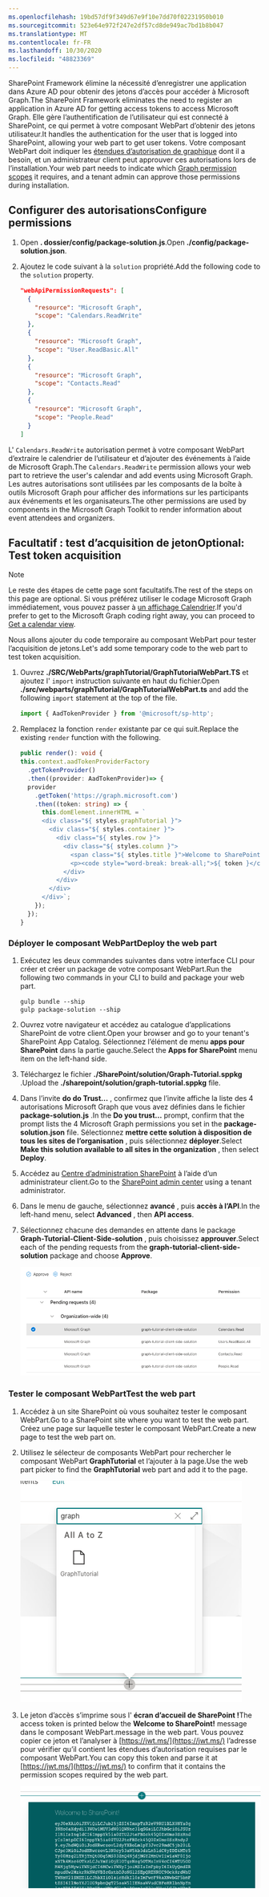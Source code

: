 ```yaml
---
ms.openlocfilehash: 19bd57df9f349d67e9f10e7dd70f02231950b010
ms.sourcegitcommit: 523e64e972f247e2df57cd8de949ac7bd1b8b047
ms.translationtype: MT
ms.contentlocale: fr-FR
ms.lasthandoff: 10/30/2020
ms.locfileid: "48823369"
---
```

<!-- markdownlint-disable MD002 MD041 -->

<span data-ttu-id="31097-101">SharePoint Framework élimine la nécessité d’enregistrer une application dans Azure AD pour obtenir des jetons d’accès pour accéder à Microsoft Graph.</span><span class="sxs-lookup"><span data-stu-id="31097-101">The SharePoint Framework eliminates the need to register an application in Azure AD for getting access tokens to access Microsoft Graph.</span></span> <span data-ttu-id="31097-102">Elle gère l’authentification de l’utilisateur qui est connecté à SharePoint, ce qui permet à votre composant WebPart d’obtenir des jetons utilisateur.</span><span class="sxs-lookup"><span data-stu-id="31097-102">It handles the authentication for the user that is logged into SharePoint, allowing your web part to get user tokens.</span></span> <span data-ttu-id="31097-103">Votre composant WebPart doit indiquer les [étendues d’autorisation de graphique](https://docs.microsoft.com/graph/permissions-reference) dont il a besoin, et un administrateur client peut approuver ces autorisations lors de l’installation.</span><span class="sxs-lookup"><span data-stu-id="31097-103">Your web part needs to indicate which [Graph permission scopes](https://docs.microsoft.com/graph/permissions-reference) it requires, and a tenant admin can approve those permissions during installation.</span></span>

## <a name="configure-permissions"></a><span data-ttu-id="31097-104">Configurer des autorisations</span><span class="sxs-lookup"><span data-stu-id="31097-104">Configure permissions</span></span>

1. <span data-ttu-id="31097-105">Open **. dossier/config/package-solution.js**.</span><span class="sxs-lookup"><span data-stu-id="31097-105">Open **./config/package-solution.json**.</span></span>

1. <span data-ttu-id="31097-106">Ajoutez le code suivant à la `solution` propriété.</span><span class="sxs-lookup"><span data-stu-id="31097-106">Add the following code to the `solution` property.</span></span>

    ```json
    "webApiPermissionRequests": [
      {
        "resource": "Microsoft Graph",
        "scope": "Calendars.ReadWrite"
      },
      {
        "resource": "Microsoft Graph",
        "scope": "User.ReadBasic.All"
      },
      {
        "resource": "Microsoft Graph",
        "scope": "Contacts.Read"
      },
      {
        "resource": "Microsoft Graph",
        "scope": "People.Read"
      }
    ]
    ```

<span data-ttu-id="31097-107">L' `Calendars.ReadWrite` autorisation permet à votre composant WebPart d’extraire le calendrier de l’utilisateur et d’ajouter des événements à l’aide de Microsoft Graph.</span><span class="sxs-lookup"><span data-stu-id="31097-107">The `Calendars.ReadWrite` permission allows your web part to retrieve the user's calendar and add events using Microsoft Graph.</span></span> <span data-ttu-id="31097-108">Les autres autorisations sont utilisées par les composants de la boîte à outils Microsoft Graph pour afficher des informations sur les participants aux événements et les organisateurs.</span><span class="sxs-lookup"><span data-stu-id="31097-108">The other permissions are used by components in the Microsoft Graph Toolkit to render information about event attendees and organizers.</span></span>

## <a name="optional-test-token-acquisition"></a><span data-ttu-id="31097-109">Facultatif : test d’acquisition de jeton</span><span class="sxs-lookup"><span data-stu-id="31097-109">Optional: Test token acquisition</span></span>

> [!NOTE]
> <span data-ttu-id="31097-110">Le reste des étapes de cette page sont facultatifs.</span><span class="sxs-lookup"><span data-stu-id="31097-110">The rest of the steps on this page are optional.</span></span> <span data-ttu-id="31097-111">Si vous préférez utiliser le codage Microsoft Graph immédiatement, vous pouvez passer à [un affichage Calendrier](/graph/tutorials/spfx?tutorial-step=3).</span><span class="sxs-lookup"><span data-stu-id="31097-111">If you'd prefer to get to the Microsoft Graph coding right away, you can proceed to [Get a calendar view](/graph/tutorials/spfx?tutorial-step=3).</span></span>

<span data-ttu-id="31097-112">Nous allons ajouter du code temporaire au composant WebPart pour tester l’acquisition de jetons.</span><span class="sxs-lookup"><span data-stu-id="31097-112">Let's add some temporary code to the web part to test token acquisition.</span></span>

1. <span data-ttu-id="31097-113">Ouvrez **./SRC/WebParts/graphTutorial/GraphTutorialWebPart.TS** et ajoutez l' `import` instruction suivante en haut du fichier.</span><span class="sxs-lookup"><span data-stu-id="31097-113">Open **./src/webparts/graphTutorial/GraphTutorialWebPart.ts** and add the following `import` statement at the top of the file.</span></span>

    ```typescript
    import { AadTokenProvider } from '@microsoft/sp-http';
    ```

1. <span data-ttu-id="31097-114">Remplacez la fonction `render` existante par ce qui suit.</span><span class="sxs-lookup"><span data-stu-id="31097-114">Replace the existing `render` function with the following.</span></span>

    ```typescript
    public render(): void {
    this.context.aadTokenProviderFactory
      .getTokenProvider()
      .then((provider: AadTokenProvider)=> {
      provider
        .getToken('https://graph.microsoft.com')
        .then((token: string) => {
          this.domElement.innerHTML = `
          <div class="${ styles.graphTutorial }">
            <div class="${ styles.container }">
              <div class="${ styles.row }">
                <div class="${ styles.column }">
                  <span class="${ styles.title }">Welcome to SharePoint!</span>
                  <p><code style="word-break: break-all;">${ token }</code></p>
                </div>
              </div>
            </div>
          </div>`;
        });
      });
    }
    ```

### <a name="deploy-the-web-part"></a><span data-ttu-id="31097-115">Déployer le composant WebPart</span><span class="sxs-lookup"><span data-stu-id="31097-115">Deploy the web part</span></span>

1. <span data-ttu-id="31097-116">Exécutez les deux commandes suivantes dans votre interface CLI pour créer et créer un package de votre composant WebPart.</span><span class="sxs-lookup"><span data-stu-id="31097-116">Run the following two commands in your CLI to build and package your web part.</span></span>

    ```Shell
    gulp bundle --ship
    gulp package-solution --ship
    ```

1. <span data-ttu-id="31097-117">Ouvrez votre navigateur et accédez au catalogue d’applications SharePoint de votre client.</span><span class="sxs-lookup"><span data-stu-id="31097-117">Open your browser and go to your tenant's SharePoint App Catalog.</span></span> <span data-ttu-id="31097-118">Sélectionnez l’élément de menu **apps pour SharePoint** dans la partie gauche.</span><span class="sxs-lookup"><span data-stu-id="31097-118">Select the **Apps for SharePoint** menu item on the left-hand side.</span></span>

1. <span data-ttu-id="31097-119">Téléchargez le fichier **./SharePoint/solution/Graph-Tutorial.sppkg** .</span><span class="sxs-lookup"><span data-stu-id="31097-119">Upload the **./sharepoint/solution/graph-tutorial.sppkg** file.</span></span>

1. <span data-ttu-id="31097-120">Dans l’invite **do do Trust...** , confirmez que l’invite affiche la liste des 4 autorisations Microsoft Graph que vous avez définies dans le fichier **package-solution.js** .</span><span class="sxs-lookup"><span data-stu-id="31097-120">In the **Do you trust...** prompt, confirm that the prompt lists the 4 Microsoft Graph permissions you set in the **package-solution.json** file.</span></span> <span data-ttu-id="31097-121">Sélectionnez **mettre cette solution à disposition de tous les sites de l’organisation** , puis sélectionnez **déployer**.</span><span class="sxs-lookup"><span data-stu-id="31097-121">Select **Make this solution available to all sites in the organization** , then select **Deploy**.</span></span>

1. <span data-ttu-id="31097-122">Accédez au [Centre d’administration SharePoint](https://admin.microsoft.com/sharepoint?page=classicfeatures&modern=true) à l’aide d’un administrateur client.</span><span class="sxs-lookup"><span data-stu-id="31097-122">Go to the [SharePoint admin center](https://admin.microsoft.com/sharepoint?page=classicfeatures&modern=true) using a tenant administrator.</span></span>

1. <span data-ttu-id="31097-123">Dans le menu de gauche, sélectionnez **avancé** , puis **accès à l’API**.</span><span class="sxs-lookup"><span data-stu-id="31097-123">In the left-hand menu, select **Advanced** , then **API access**.</span></span>

1. <span data-ttu-id="31097-124">Sélectionnez chacune des demandes en attente dans le package **Graph-Tutorial-Client-Side-solution** , puis choisissez **approuver**.</span><span class="sxs-lookup"><span data-stu-id="31097-124">Select each of the pending requests from the **graph-tutorial-client-side-solution** package and choose **Approve**.</span></span>

    ![Capture d’écran de la page d’accès à l’API du centre d’administration SharePoint](images/api-access.png)

### <a name="test-the-web-part"></a><span data-ttu-id="31097-126">Tester le composant WebPart</span><span class="sxs-lookup"><span data-stu-id="31097-126">Test the web part</span></span>

1. <span data-ttu-id="31097-127">Accédez à un site SharePoint où vous souhaitez tester le composant WebPart.</span><span class="sxs-lookup"><span data-stu-id="31097-127">Go to a SharePoint site where you want to test the web part.</span></span> <span data-ttu-id="31097-128">Créez une page sur laquelle tester le composant WebPart.</span><span class="sxs-lookup"><span data-stu-id="31097-128">Create a new page to test the web part on.</span></span>

1. <span data-ttu-id="31097-129">Utilisez le sélecteur de composants WebPart pour rechercher le composant WebPart **GraphTutorial** et l’ajouter à la page.</span><span class="sxs-lookup"><span data-stu-id="31097-129">Use the web part picker to find the **GraphTutorial** web part and add it to the page.</span></span>

    ![Capture d’écran du composant WebPart GraphTutorial dans le sélecteur de composants WebPart](images/add-web-part.png)

1. <span data-ttu-id="31097-131">Le jeton d’accès s’imprime sous l' **écran d’accueil de SharePoint !**</span><span class="sxs-lookup"><span data-stu-id="31097-131">The access token is printed below the **Welcome to SharePoint!**</span></span> <span data-ttu-id="31097-132">message dans le composant WebPart.</span><span class="sxs-lookup"><span data-stu-id="31097-132">message in the web part.</span></span> <span data-ttu-id="31097-133">Vous pouvez copier ce jeton et l’analyser à [https://jwt.ms/](https://jwt.ms/) l’adresse pour vérifier qu’il contient les étendues d’autorisation requises par le composant WebPart.</span><span class="sxs-lookup"><span data-stu-id="31097-133">You can copy this token and parse it at [https://jwt.ms/](https://jwt.ms/) to confirm that it contains the permission scopes required by the web part.</span></span>

    ![Capture d’écran du composant WebPart affichant un jeton d’accès](images/access-token.png)
